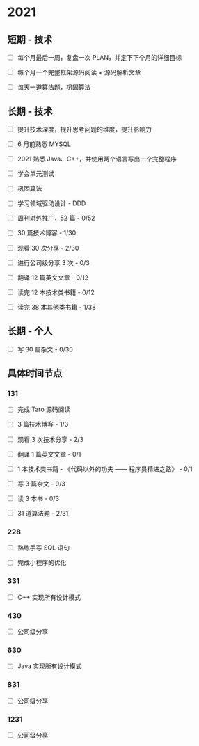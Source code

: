 # 2021

## 短期 - 技术

- [ ] 每个月最后一周，复盘一次 PLAN，并定下下个月的详细目标

- [ ] 每个月一个完整框架源码阅读 + 源码解析文章

- [ ] 每天一道算法题，巩固算法

## 长期 - 技术

- [ ] 提升技术深度，提升思考问题的维度，提升影响力

- [ ] 6 月前熟悉 MYSQL

- [ ] 2021 熟悉 Java、C++，并使用两个语言写出一个完整程序

- [ ] 学会单元测试

- [ ] 巩固算法

- [ ] 学习领域驱动设计 - DDD

- [ ] 周刊对外推广，52 篇 - 0/52

- [ ] 30 篇技术博客 - 1/30

- [ ] 观看 30 次分享 - 2/30

- [ ] 进行公司级分享 3 次 - 0/3

- [ ] 翻译 12 篇英文文章 - 0/12

- [ ] 读完 12 本技术类书籍 - 0/12

- [ ] 读完 38 本其他类书籍 - 1/38

## 长期 - 个人

- [ ] 写 30 篇杂文 - 0/30

## 具体时间节点

### 131

- [ ] 完成 Taro 源码阅读

- [ ] 3 篇技术博客 - 1/3

- [ ] 观看 3 次技术分享 - 2/3

- [ ] 翻译 1 篇英文文章 - 0/1

- [ ] 1 本技术类书籍 - 《代码以外的功夫 —— 程序员精进之路》 - 0/1

- [ ] 写 3 篇杂文 - 0/3

- [ ] 读 3 本书 - 0/3

- [ ] 31 道算法题 - 2/31

### 228

- [ ] 熟练手写 SQL 语句

- [ ] 完成小程序的优化

### 331

- [ ] C++ 实现所有设计模式

### 430

- [ ] 公司级分享

### 630

- [ ] Java 实现所有设计模式

### 831

- [ ] 公司级分享

### 1231

- [ ] 公司级分享